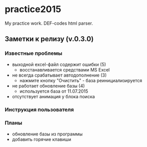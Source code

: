 # practice2015
My practice work. DEF-codes html parser.

## Заметки к релизу (v.0.3.0)

### Известные проблемы

- выходной excel-файл содержит ошибки (5)
	- восстанавливается средствами MS Excel
- не всегда срабатывает автодополнение (3)
	- нажмите кнопку "Очистить" - база реинициализируется
- не работает обновление базы (4)
	- используется база от 11.07.2015
- отсутствует анимация у блока поиска


### Инструкция пользователя


### Планы

- обновление базы из программы
- добавить горячие клавиши




